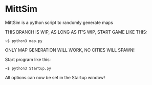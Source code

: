 # MittSim

MittSim is a python script to randomly generate maps

THIS BRANCH IS WIP, AS LONG AS IT'S WIP, START GAME LIKE THIS:
```
~$ python3 map.py
```

ONLY MAP GENERATION WILL WORK, NO CITIES WILL SPAWN!

Start program like this:

```
~$ python3 Startup.py
```

All options can now be set in the Startup window!
